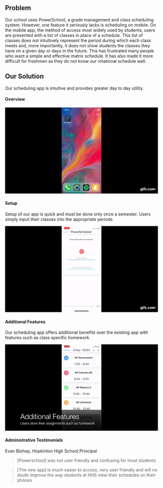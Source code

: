 ## Problem

Our school uses PowerSchool, a grade management and class scheduling system. However, one feature it seriously lacks is scheduling on mobile.
        	On the mobile app, the method of access most widely used by students, users are presented with a list of classes in place of a schedule. This list of classes does not intuitively represent the period during which each class meets and, more importantly, it does not show students the classes they have on a given day or days in the future.
        	This has frustrated many people who want a simple and effective matrix schedule. It has also made it more difficult for freshmen as they do not know our rotational schedule well.

## Our Solution

Our scheduling app is intuitive and provides greater day to day utility.
#### Overview
![](currentScheduleApp.gif)

#### Setup

Setup of our app is quick and must be done only once a semester. Users simply input their classes 
into the appropriate periods

![](scheduleAppSetup.gif)

#### Additional Features

Our scheduling app offers additional benefits over the existing app with features such as class specific homework.

![](additionalFeatures.gif)

#### Administrative Testimonials

Evan Bishop, Hopkinton High School Principal
> [Powerschool] was not user friendly and confusing for most students

> [The new app] is much easier to access, very user friendly and will no doubt improve the way students at HHS view their schedules on their phones

